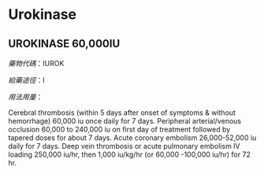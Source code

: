 # Urokinase

## UROKINASE 60,000IU

*藥物代碼*：IUROK

*給藥途徑*：I

*用法用量*：

Cerebral thrombosis (within 5 days after onset of symptoms & without hemorrhage) 60,000 iu once daily for 7 days. Peripheral arterial/venous occlusion 60,000 to 240,000 iu on first day of treatment followed by tapered doses for about 7 days. Acute coronary embolism 26,000-52,000 iu daily for 7 days. Deep vein thrombosis or acute pulmonary embolism IV loading 250,000 iu/hr, then 1,000 iu/kg/hr (or 60,000 -100,000 iu/hr) for 72 hr.

